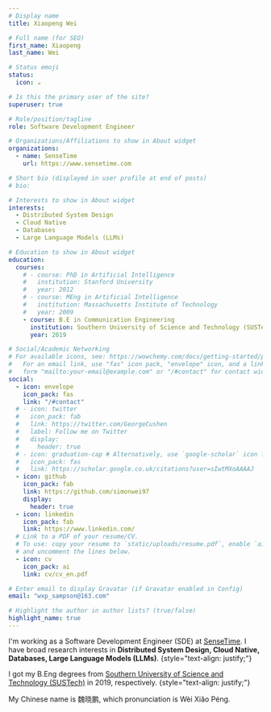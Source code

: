 ```yaml
---
# Display name
title: Xiaopeng Wei

# Full name (for SEO)
first_name: Xiaopeng
last_name: Wei

# Status emoji
status:
  icon: ☕️

# Is this the primary user of the site?
superuser: true

# Role/position/tagline
role: Software Development Engineer

# Organizations/Affiliations to show in About widget
organizations:
  - name: SenseTime
    url: https://www.sensetime.com

# Short bio (displayed in user profile at end of posts)
# bio:

# Interests to show in About widget
interests:
  - Distributed System Design
  - Cloud Native
  - Databases
  - Large Language Models (LLMs)

# Education to show in About widget
education:
  courses:
    # - course: PhD in Artificial Intelligence
    #   institution: Stanford University
    #   year: 2012
    # - course: MEng in Artificial Intelligence
    #   institution: Massachusetts Institute of Technology
    #   year: 2009
    - course: B.E in Communication Engineering
      institution: Southern University of Science and Technology (SUSTech)
      year: 2019

# Social/Academic Networking
# For available icons, see: https://wowchemy.com/docs/getting-started/page-builder/#icons
#   For an email link, use "fas" icon pack, "envelope" icon, and a link in the
#   form "mailto:your-email@example.com" or "/#contact" for contact widget.
social:
  - icon: envelope
    icon_pack: fas
    link: "/#contact"
  # - icon: twitter
  #   icon_pack: fab
  #   link: https://twitter.com/GeorgeCushen
  #   label: Follow me on Twitter
  #   display:
  #     header: true
  # - icon: graduation-cap # Alternatively, use `google-scholar` icon from `ai` icon pack
  #   icon_pack: fas
  #   link: https://scholar.google.co.uk/citations?user=sIwtMXoAAAAJ
  - icon: github
    icon_pack: fab
    link: https://github.com/simonwei97
    display:
      header: true
  - icon: linkedin
    icon_pack: fab
    link: https://www.linkedin.com/
  # Link to a PDF of your resume/CV.
  # To use: copy your resume to `static/uploads/resume.pdf`, enable `ai` icons in `params.yaml`,
  # and uncomment the lines below.
  - icon: cv
    icon_pack: ai
    link: cv/cv_en.pdf

# Enter email to display Gravatar (if Gravatar enabled in Config)
email: "wxp_sampson@163.com"

# Highlight the author in author lists? (true/false)
highlight_name: true
---
```


I'm working as a Software Development Engineer (SDE) at [SenseTime](https://www.sensetime.com). I have broad research interests in **Distributed System Design, Cloud Native, Databases, Large Language Models (LLMs)**.
{style="text-align: justify;"}

I got my B.Eng degrees from [Southern University of Science and Technology (SUSTech)](https://www.sustech.edu.cn/en/) in 2019, respectively.
{style="text-align: justify;"}

My Chinese name is 魏晓鹏, which pronunciation is W&egrave;i Xi&abreve;o P&eacute;ng.
